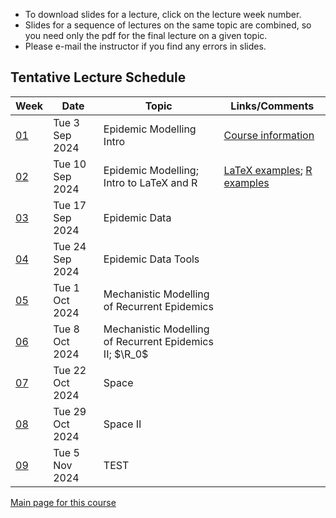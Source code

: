 * To download slides for a lecture, click on the lecture week number.
* Slides for a sequence of lectures on the same topic are combined, so you need only the pdf for the final lecture on a given topic.
* Please e-mail the instructor if you find any errors in slides.

## Tentative Lecture Schedule

| Week | Date | Topic | Links/Comments |
|------|------|-------|----------------|
| [01](4mbl01_2024f.pdf) | Tue 3 Sep 2024 | Epidemic Modelling Intro | [Course information](https://mcmaster.simplesyllabusca.com/en-US/doc/fgibzckz7/Fall-2024-MATH-4MB3-C01-EARN-Mathematical-Biology) |
| [02](4mbl02_2024f.pdf) | Tue 10 Sep 2024 | Epidemic Modelling; Intro to LaTeX and R | [LaTeX examples](latexexamples.zip); [R examples](Rexamples.R) |
| [03](4mbl03_2024f.pdf) | Tue 17 Sep 2024 | Epidemic Data |  |
| [04](4mbl04_2024f.pdf) | Tue 24 Sep 2024 | Epidemic Data Tools |  |
| [05](4mbl05_2024f.pdf) | Tue 1 Oct 2024 | Mechanistic Modelling of Recurrent Epidemics |  |
| [06](4mbl06_2024f.pdf) | Tue 8 Oct 2024 | Mechanistic Modelling of Recurrent Epidemics II; $\R_0$ |  |
| [07](4mbl07_2024f.pdf) | Tue 22 Oct 2024 | Space |  |
| [08](4mbl08_2024f.pdf) | Tue 29 Oct 2024 | Space II |  |
| [09](4mbl09_2024f.pdf) | Tue 5 Nov 2024 | TEST |  |

[Main page for this course](https://davidearn.github.io/math4mb/)
